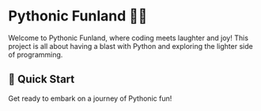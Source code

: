 # Pythonic Funland 🐍🚀

Welcome to Pythonic Funland, where coding meets laughter and joy! This project is all about having a blast with Python and exploring the lighter side of programming.

## 🚀 Quick Start

Get ready to embark on a journey of Pythonic fun! 



